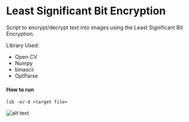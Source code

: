 # Least Significant Bit Encryption

Script to encrypt/decrypt text into images using the Least Significant Bit Encryption.

Library Used:
- Open CV
- Numpy
- binascii
- OptParse

#### How to run
`lsb -e/-d <target file>`

![alt text](http://i.ibb.co/QpKJXFh/yooo.png)



